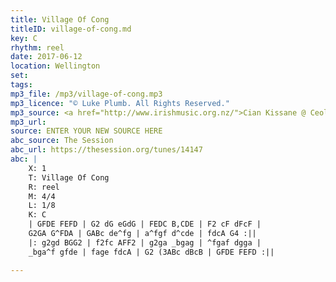 ```yaml
---
title: Village Of Cong
titleID: village-of-cong.md
key: C
rhythm: reel
date: 2017-06-12
location: Wellington
set:
tags:
mp3_file: /mp3/village-of-cong.mp3
mp3_licence: "© Luke Plumb. All Rights Reserved."
mp3_source: <a href="http://www.irishmusic.org.nz/">Cian Kissane @ Ceol Aneas 2017</a>
mp3_url:
source: ENTER YOUR NEW SOURCE HERE
abc_source: The Session
abc_url: https://thesession.org/tunes/14147
abc: |
    X: 1
    T: Village Of Cong
    R: reel
    M: 4/4
    L: 1/8
    K: C
    | GFDE FEFD | G2 dG eGdG | FEDC B,CDE | F2 cF dFcF |
    G2GA G^FDA | GABc de^fg | a^fgf d^cde | fdcA G4 :||
    |: g2gd BGG2 | f2fc AFF2 | g2ga _bgag | ^fgaf dgga |
    _bga^f gfde | fage fdcA | G2 (3ABc dBcB | GFDE FEFD :||

---
```

